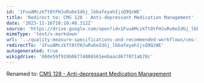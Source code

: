 ```yaml
---
id: '1FuuAMczkTt8tFHJuRu6eIdGj_lbbafeyahIjsQ9QzWE'
title: 'Redirect to: CMS 128 - Anti-depressant Medication Management'
date: '2023-11-16T18:10:40.312Z'
source: 'https://drive.google.com/open?id=1FuuAMczkTt8tFHJuRu6eIdGj_lbbafeyahIjsQ9QzWE'
mimeType: 'text/x-markdown'
url: '../quality-measure-specifications-and-recommended-workflows/cms-128-anti-depressant-medication-management.md'
redirectTo: '1FuuAMczkTt8tFHJuRu6eIdGj_lbbafeyahIjsQ9QzWE'
autogenerated: true
wikigdrive: '860e59f919b06774886561eebaacd677071ab78c'
---
```

Renamed to: [CMS 128 - Anti-depressant Medication Management](../quality-measure-specifications-and-recommended-workflows/cms-128-anti-depressant-medication-management.md)
